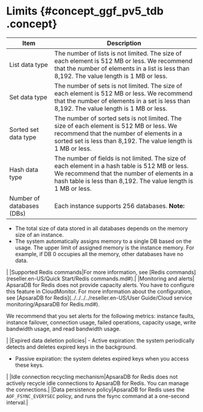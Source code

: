 # Limits {#concept_ggf_pv5_tdb .concept}

|Item|Description|
|----|-----------|
|List data type|The number of lists is not limited. The size of each element is 512 MB or less. We recommend that the number of elements in a list is less than 8,192. The value length is 1 MB or less.|
|Set data type|The number of sets is not limited. The size of each element is 512 MB or less. We recommend that the number of elements in a set is less than 8,192. The value length is 1 MB or less.|
|Sorted set data type|The number of sorted sets is not limited. The size of each element is 512 MB or less. We recommend that the number of elements in a sorted set is less than 8,192. The value length is 1 MB or less.|
|Hash data type|The number of fields is not limited. The size of each element in a hash table is 512 MB or less. We recommend that the number of elements in a hash table is less than 8,192. The value length is 1 MB or less.|
|Number of databases \(DBs\)|Each instance supports 256 databases. **Note:** 

-   The total size of data stored in all databases depends on the memory size of an instance.
-   The system automatically assigns memory to a single DB based on the usage. The upper limit of assigned memory is the instance memory. For example, if DB 0 occupies all the memory, other databases have no data.

 |
|Supported Redis commands|For more information, see [Redis commands](reseller.en-US/Quick Start/Redis commands.md#).|
|Monitoring and alerts| ApsaraDB for Redis does not provide capacity alerts. You have to configure this feature in CloudMonitor. For more information about the configuration, see [ApsaraDB for Redis](../../../../reseller.en-US/User Guide/Cloud service monitoring/ApsaraDB for Redis.md#).

 We recommend that you set alerts for the following metrics: instance faults, instance failover, connection usage, failed operations, capacity usage, write bandwidth usage, and read bandwidth usage.

 |
|Expired data deletion policies| -   Active expiration: the system periodically detects and deletes expired keys in the background.
-   Passive expiration: the system deletes expired keys when you access these keys.

 |
|Idle connection recycling mechanism|ApsaraDB for Redis does not actively recycle idle connections to ApsaraDB for Redis. You can manage the connections.|
|Data persistence policy|ApsaraDB for Redis uses the `AOF_FSYNC_EVERYSEC` policy, and runs the fsync command at a one-second interval.|

